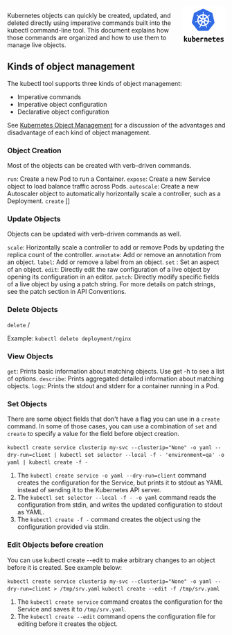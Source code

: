 <img align="right" src="./assets/k8s-logo.png" width="100">

Kubernetes objects can quickly be created, updated, and deleted directly using imperative commands built into the kubectl command-line tool. This document explains how those commands are organized and how to use them to manage live objects.

## Kinds of object management

The kubectl tool supports three kinds of object management:

* Imperative commands
* Imperative object configuration
* Declarative object configuration

See [Kubernetes Object Management](https://kubernetes.io/docs/concepts/overview/working-with-objects/object-management/) for a discussion of the advantages and disadvantage of each kind of object management.

### Object Creation

Most of the objects can be created with verb-driven commands.

`run`: Create a new Pod to run a Container.
`expose`: Create a new Service object to load balance traffic across Pods.
`autoscale`: Create a new Autoscaler object to automatically horizontally scale a controller, such as a Deployment.
`create` <objecttype> [<subtype>] <instancename>

### Update Objects

Objects can be updated with verb-driven commands as well.

`scale`: Horizontally scale a controller to add or remove Pods by updating the replica count of the controller.
`annotate`: Add or remove an annotation from an object.
`label`: Add or remove a label from an object.
`set` <field>: Set an aspect of an object.
`edit`: Directly edit the raw configuration of a live object by opening its configuration in an editor.
`patch`: Directly modify specific fields of a live object by using a patch string. For more details on patch strings, see the patch section in API Conventions.

### Delete Objects

`delete` <type>/<name>

Example: `kubectl delete deployment/nginx`

### View Objects

`get`: Prints basic information about matching objects. Use get -h to see a list of options.
`describe`: Prints aggregated detailed information about matching objects.
`logs`: Prints the stdout and stderr for a container running in a Pod.

### Set Objects

There are some object fields that don't have a flag you can use in a `create` command. In some of those cases, you can use a combination of `set` and `create` to specify a value for the field before object creation.

`kubectl create service clusterip my-svc --clusterip="None" -o yaml --dry-run=client | kubectl set selector --local -f - 'environment=qa' -o yaml | kubectl create -f -`

1. The `kubectl create service -o yaml --dry-run=client` command creates the configuration for the Service, but prints it to stdout as YAML instead of sending it to the Kubernetes API server.
2. The `kubectl set selector --local -f - -o yaml` command reads the configuration from stdin, and writes the updated configuration to stdout as YAML.
3. The `kubectl create -f -` command creates the object using the configuration provided via stdin.

### Edit Objects before creation

You can use kubectl create --edit to make arbitrary changes to an object before it is created. See example below:

`kubectl create service clusterip my-svc --clusterip="None" -o yaml --dry-run=client > /tmp/srv.yaml`
`kubectl create --edit -f /tmp/srv.yaml`

1. The `kubectl create service` command creates the configuration for the Service and saves it to `/tmp/srv.yaml`.
2. The `kubectl create --edit` command opens the configuration file for editing before it creates the object.
